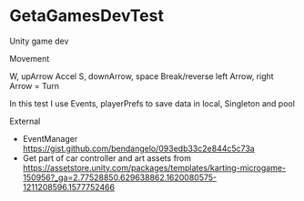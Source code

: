 # GetaGamesDevTest
Unity game dev

Movement

W, upArrow Accel
S, downArrow, space  Break/reverse
left Arrow, right Arrow = Turn


In this test I use Events, playerPrefs to save data in local, Singleton and pool

External

- EventManager https://gist.github.com/bendangelo/093edb33c2e844c5c73a
- Get part of car controller and art assets from https://assetstore.unity.com/packages/templates/karting-microgame-150956?_ga=2.77528850.629638862.1620080575-1211208596.1577752466

